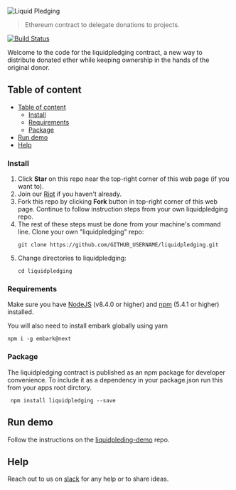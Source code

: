 ![Liquid Pledging](readme-header.png)

> Ethereum contract to delegate donations to projects.

[![Build Status](https://travis-ci.org/Giveth/liquidpledging.svg?branch=master)](https://travis-ci.org/Giveth/liquidpledging)

Welcome to the code for the liquidpledging contract, a new way to distribute donated ether while keeping ownership in the hands of the original donor.

## Table of content

- [Table of content](#table-of-content)
  - [Install](#install)
  - [Requirements](#requirements)
  - [Package](#package)
- [Run demo](#run-demo)
- [Help](#help)

### Install
1. Click **Star** on this repo near the top-right corner of this web page (if you want to).
2. Join our [Riot](http://join.giveth.io) if you haven't already.
3. Fork this repo by clicking **Fork** button in top-right corner of this web page. Continue to follow instruction steps from your own liquidpledging repo.
5. The rest of these steps must be done from your machine's command line. Clone your own "liquidpledging" repo: 
    ```
    git clone https://github.com/GITHUB_USERNAME/liquidpledging.git
    ```
6. Change directories to liquidpledging:
    ```
    cd liquidpledging
    ```

### Requirements
Make sure you have [NodeJS](https://nodejs.org/) (v8.4.0 or higher) and [npm](https://www.npmjs.com/) (5.4.1 or higher) installed.

You will also need to install embark globally using yarn

```
npm i -g embark@next
```

### Package
The liquidpledging contract is published as an npm package for developer convenience. To include it as a dependency in your package.json run this from your apps root dirctory.
```
 npm install liquidpledging --save
```

## Run demo
Follow the instructions on the [liquidpleding-demo](https://github.com/ojones/liquidpledging-demo) repo.
 
## Help
Reach out to us on [slack](http://slack.giveth.io) for any help or to share ideas.
